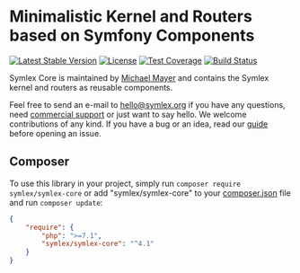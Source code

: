 # Minimalistic Kernel and Routers based on Symfony Components

[![Latest Stable Version](https://poser.pugx.org/symlex/symlex-core/v/stable.svg)](https://packagist.org/packages/symlex/symlex-core)
[![License](https://poser.pugx.org/symlex/symlex-core/license.svg)](https://packagist.org/packages/symlex/symlex-core)
[![Test Coverage](https://codecov.io/gh/symlex/symlex-core/branch/master/graph/badge.svg)](https://codecov.io/gh/symlex/symlex-core)
[![Build Status](https://travis-ci.org/symlex/symlex-core.png?branch=master)](https://travis-ci.org/symlex/symlex-core)

Symlex Core is maintained by [Michael Mayer](https://blog.liquidbytes.net/about/) and
contains the Symlex kernel and routers as reusable components.

Feel free to send an e-mail to [hello@symlex.org](mailto:hello@symlex.org) if you have any questions, 
need [commercial support](https://blog.liquidbytes.net/contact/) or just want to say hello. 
We welcome contributions of any kind. If you have a bug or an idea, read our 
[guide](contribute.md) before opening an issue.

## Composer ##

To use this library in your project, simply run `composer require symlex/symlex-core` or
add "symlex/symlex-core" to your [composer.json](https://getcomposer.org/doc/04-schema.md) file and run `composer update`:

```json
{
    "require": {
        "php": ">=7.1",
        "symlex/symlex-core": "^4.1"
    }
}
```
